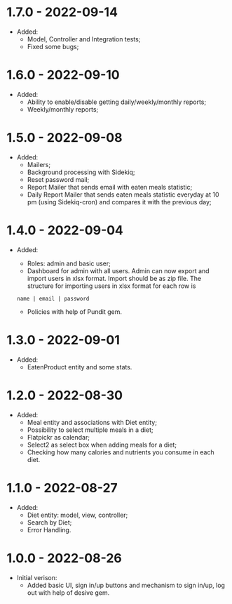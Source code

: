 # 1.7.0 - 2022-09-14
  * Added:
    * Model, Controller and Integration tests;
    * Fixed some bugs;

# 1.6.0 - 2022-09-10
  * Added:
    * Ability to enable/disable getting daily/weekly/monthly reports;
    * Weekly/monthly reports;

# 1.5.0 - 2022-09-08
 * Added:
    * Mailers;
    * Background processing with Sidekiq;
    * Reset password mail;
    * Report Mailer that sends email with eaten meals statistic;
    * Daily Report Mailer that sends eaten meals statistic everyday at 10 pm (using Sidekiq-cron) and compares it with the previous day;

# 1.4.0 - 2022-09-04
 * Added:
    * Roles: admin and basic user;
    * Dashboard for admin with all users. Admin can now export and import users in xlsx format. Import should be as zip file. The structure for importing users in xlsx format for each row is

    `name | email | password`

    * Policies with help of Pundit gem.

# 1.3.0 - 2022-09-01
 * Added:
    * EatenProduct entity and some stats.

# 1.2.0 - 2022-08-30
 * Added:
    * Meal entity and associations with Diet entity;
    * Possibility to select multiple meals in a diet;
    * Flatpickr as calendar;
    * Select2 as select box when adding meals for a diet;
    * Checking how many calories and nutrients you consume in each diet.

# 1.1.0 - 2022-08-27
 * Added:
    * Diet entity: model, view, controller;
    * Search by Diet;
    * Error Handling.

# 1.0.0 - 2022-08-26
  * Initial verison:
    * Added basic UI, sign in/up buttons and mechanism to sign in/up, log out with help of desive gem.